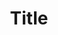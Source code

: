 ---
category: invited
datetime: 2021-12-06T10:00:00Z

title: Title
speaker: Speaker
affiliation: Affiliation
details: Details
---